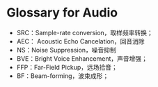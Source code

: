 # Glossary for Audio
- SRC：Sample-rate conversion，取样频率转换；
- AEC： Acoustic Echo Cancelation，回音消除
- NS：Noise Suppression，噪音抑制
- BVE：Bright Voice Enhancement，声音增强；
- FFP：Far-Field Pickup，远场拾音；
- BF：Beam-forming，波束成形；